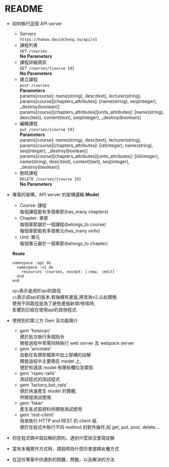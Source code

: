 # README  
  
* 如何執行這個 API server  
  - Servers  
    `https://hahow.davidcheng.tw/api/v1`  
  - 課程列表  
    `GET /courses`  
    **No Parameters**  
  - 課程詳細資訊  
    `GET /courses/{course Id}`  
    **No Parameters**  
  - 建立課程  
    `post /courses`  
    **Parameters**  
    params[course]: name(string), desc(text), lecturer(string),   
    params[course][chapters_attributes]: [name(string), seq(integer), _destroy(boolean)]  
    params[course][chapters_attributes][units_attributes]: [name(string), desc(text), content(text), seq(integer), _destroy(boolean)]  
  - 編輯課程  
    `put /courses/{course Id}`  
    **Parameters**  
    params[course]: name(string), desc(text), lecturer(string),   
    params[course][chapters_attributes]: [id(integer), name(string), seq(integer), _destroy(boolean)]  
    params[course][chapters_attributes][units_attributes]: [id(integer), name(string), desc(text), content(text), seq(integer), _destroy(boolean)]      
  - 刪除課程  
    `DELETE /courses/{course Id}`  
    **No Parameters**  
* 專案的架構，API server 的架構邏輯
  **Model**
  - Course: 課程  
    每個課程能有多個章節(has_many chapters)  
  - Chapter: 章節  
    每個章節屬於一個課程(belongs_to course)  
    每個章節能有多個單元(has_many units)  
  - Unit: 單元  
      每個單元屬於一個章節(belongs_to chapter)

  **Route**  
  ```
  namespace :api do 
    namespace :v1 do 
      resources :courses, except: [:new, :edit]
    end
  end
    ```
  `api`表示是用於api的路徑  
  `v1`表示該api的版本,若後續有進版,將改為v2,以此類推.  
  使用不同路徑是為了避免進版新增/修改時,  
  影響到已經在使用api的其他程式.  
  
* 使用到的第三方 Gem 及功能簡介  
  - gem 'foreman'  
    便於批次執行多個指令  
    開發過程中常需同時執行 web server 及 webpack server  
  - gem 'annotate'  
    自動在各類型檔案中加上架構的註解  
    開發過程中主要用在 model 上,  
    便於知道該 model 有哪些欄位及類型.  
  - gem 'rspec-rails'  
    測試程式的測試程式.  
  - gem 'factory_bot_rails'  
    便於快速產生 model 的實體,  
    供開發測試使用.  
  - gem 'faker'  
    產生各式假資料供開發測試使用  
  - gem 'rest-client'  
    用來執行 HTTP and REST 的 client 端.  
    便於在程式中執行不同 method 的對外操作,如 get, put, post, delete....  
* 你在程式碼中寫註解的原則，遇到什麼狀況會寫註解  
* 當有多種實作方式時，請說明為什麼你會選擇此種方式  
* 在這份專案中你遇到的困難、問題，以及解決的方法
